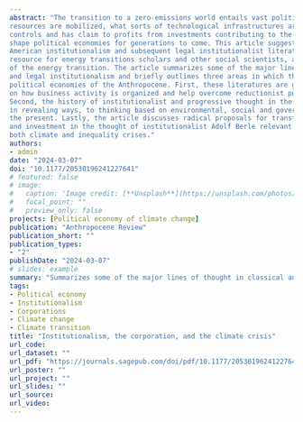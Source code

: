 ```yaml
---
abstract: "The transition to a zero-emissions world entails vast political economic restructuring. How
resources are mobilized, what sorts of technological infrastructures are constructed, who funds,
controls and has claim to profits from investments contributing to the green transition will
shape political economies for generations to come. This article suggests that early 20th-century
American institutionalism and subsequent legal institutionalist literatures provide a valuable
resource for energy transitions scholars and other social scientists, activists, and policy-makers
of the energy transition. The article summarizes some of the major lines of thought in classical
and legal institutionalism and briefly outlines three areas in which they can inform thinking about
political economies of the Anthropocene. First, these literatures are generative of creative thinking
on how business activity is organized and help overcome reductionist public-private dichotomies.
Second, the history of institutionalist and progressive thought in the New Deal-era runs parallel,
in revealing ways, to thinking based on environmental, social and governmental (ESG) principles in
the present. Lastly, the article discusses radical proposals for transformation of private property
and investment in the thought of institutionalist Adolf Berle relevant to simultaneously addressing
both climate and inequality crises."
authors:
- admin
date: "2024-03-07"
doi: "10.1177/20530196241227641"
# featured: false
# image:
#   caption: 'Image credit: [**Unsplash**](https://unsplash.com/photos/jdD8gXaTZsc)'
#   focal_point: ""
#   preview_only: false
projects: [Political economy of climate change]
publication: "Anthropocene Review"
publication_short: ""
publication_types:
- "2"
publishDate: "2024-03-07"
# slides: example
summary: "Summarizes some of the major lines of thought in classical and legal institutionalism and briefly outlines three areas in which they can inform thinking about political economies of the Anthropocene."
tags:
- Political economy
- Institutionalism
- Corporations
- Climate change
- Climate transition
title: "Institutionalism, the corporation, and the climate crisis"
url_code: 
url_dataset: ""
url_pdf: "https://journals.sagepub.com/doi/pdf/10.1177/20530196241227641"
url_poster: ""
url_project: ""
url_slides: ""
url_source: 
url_video: 
---
```



